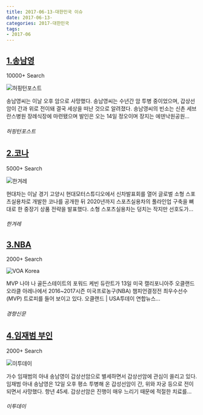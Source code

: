 ```yaml
---
title: 2017-06-13-대한민국 이슈
date: 2017-06-13-
categories: 2017-대한민국
tags: 
- 2017-06
---
```


[1.송남영](http://www.huffingtonpost.kr/2017/06/12/story_n_17053432.html)
--

10000+ Search

![허핑턴포스트](http://t1.gstatic.com/images?q=tbn:ANd9GcSY5Uln0NUes3WZLDBwRZaOLNQ1dnS6rlUe8WZQVIMVN7oaK4m-wvP1qeHiUvUsbsBya1GD7MIf)

송남영씨는 이날 오후 암으로 사망했다. 송남영씨는 수년간 암 투병 중이었으며, 갑상선암이 간과 위로 전이돼 결국 세상을 떠난 것으로 알려졌다. 송남영씨의 빈소는 신촌 세브란스병원 장례식장에 마련됐으며 발인은 오는 14일 정오이며 장지는 에덴낙원공원...
###### 허핑턴포스트

[2.코나](http://www.hani.co.kr/arti/economy/car/798576.html)
--

5000+ Search

![한겨레](http://t1.gstatic.com/images?q=tbn:ANd9GcTqP-ZQ_6c708Y19-9atR3lUH0JeHssD4eLNAo9ILx4U1Vg7zjXjaxXXEdOkEyHPM-Z9ka8XHQW)

현대차는 이날 경기 고양시 현대모터스튜디오에서 신차발표회를 열어 글로벌 소형 스포츠실용차로 개발한 코나를 공개한 뒤 2020년까지 스포츠실용차의 풀라인업 구축을 뼈대로 한 중장기 상품 전략을 발표했다. 소형 스포츠실용차는 덩치는 작지만 선호도가...
###### 한겨레

[3.NBA](http://news.khan.co.kr/kh_news/khan_art_view.html?artid=201706132114015&code=980300)
--

2000+ Search

![VOA Korea](http://t0.gstatic.com/images?q=tbn:ANd9GcTa3ZP2G3_xld2Vgl0XGCdBZkAKd55leypEdVKOSw3u5OpQ4I1ko7o31s40emjnugU9EY3eY4mT)

MVP 나야 나 골든스테이트의 포워드 케빈 듀란트가 13일 미국 캘리포니아주 오클랜드 오라클 아레나에서 2016~2017시즌 미국프로농구(NBA) 챔피언결정전 최우수선수(MVP) 트로피를 들어 보이고 있다. 오클랜드 | USA투데이 연합뉴스...
###### 경향신문

[4.임재범 부인](http://www.etoday.co.kr/news/section/newsview.php?idxno=1502405)
--

2000+ Search

![이투데이](http://t1.gstatic.com/images?q=tbn:ANd9GcQ6TeBDbLmcsdHVu3NwCBwOOGjkvC91hYHkDw689QSYOtzzHLb47JQFyH06EePDU7D1613BLW3n)

가수 임재범의 아내 송남영이 갑상선암으로 별세하면서 갑상선암에 관심이 쏠리고 있다. 임재범 아내 송남영은 12일 오후 평소 투병해 온 갑성선암이 간, 위와 자궁 등으로 전이되면서 사망했다. 향년 45세. 갑상선암은 진행이 매우 느리기 때문에 적절한 치료를...
###### 이투데이

